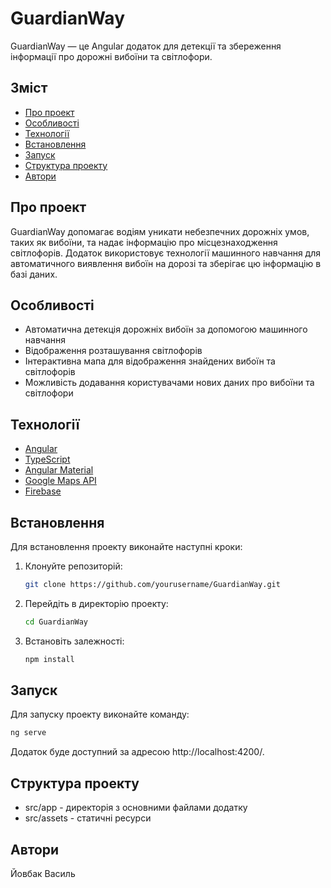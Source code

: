 # GuardianWay

GuardianWay — це Angular додаток для детекції та збереження інформації про дорожні вибоїни та світлофори.

## Зміст

- [Про проект](#про-проект)
- [Особливості](#особливості)
- [Технології](#технології)
- [Встановлення](#встановлення)
- [Запуск](#запуск)
- [Структура проекту](#структура-проекту)
- [Автори](#автори)

## Про проект

GuardianWay допомагає водіям уникати небезпечних дорожніх умов, таких як вибоїни, та надає інформацію про місцезнаходження світлофорів. Додаток використовує технології машинного навчання для автоматичного виявлення вибоїн на дорозі та зберігає цю інформацію в базі даних.

## Особливості

- Автоматична детекція дорожніх вибоїн за допомогою машинного навчання
- Відображення розташування світлофорів
- Інтерактивна мапа для відображення знайдених вибоїн та світлофорів
- Можливість додавання користувачами нових даних про вибоїни та світлофори

## Технології

- [Angular](https://angular.io/)
- [TypeScript](https://www.typescriptlang.org/)
- [Angular Material](https://material.angular.io/)
- [Google Maps API](https://developers.google.com/maps)
- [Firebase](https://firebase.google.com/)

## Встановлення

Для встановлення проекту виконайте наступні кроки:

1. Клонуйте репозиторій:
    ```bash
    git clone https://github.com/yourusername/GuardianWay.git
    ```

2. Перейдіть в директорію проекту:
    ```bash
    cd GuardianWay
    ```

3. Встановіть залежності:
    ```bash
    npm install
    ```

## Запуск

Для запуску проекту виконайте команду:
```bash
ng serve
```

Додаток буде доступний за адресою http://localhost:4200/.

## Структура проекту

- src/app - директорія з основними файлами додатку
- src/assets - статичні ресурси

## Автори

Йовбак Василь
